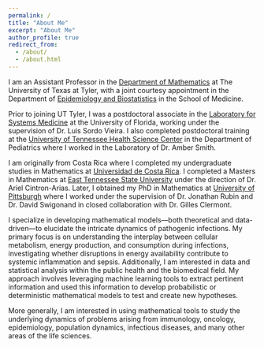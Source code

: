 ```yaml
---
permalink: /
title: "About Me"
excerpt: "About Me"
author_profile: true
redirect_from: 
  - /about/
  - /about.html
---
```

<!---![mypic](https://ivanrazu.github.io/images/profile_pic.png)---> 

I am an Assistant Professor in the [Department of Mathematics](https://www.uttyler.edu/academics/colleges-schools/arts-sciences/departments/mathematics/faculty/) at The University of Texas at Tyler, with a joint courtesy appointment in the Department of [Epidemiology and Biostatistics](https://www.uttyler.edu/academics/colleges-schools/medicine/departments/epidemiology-and-biostatistics/) in the School of Medicine.

Prior to joining UT Tyler, I was a postdoctoral associate in the [Laboratory for Systems Medicine](https://systemsmedicine.pulmonary.medicine.ufl.edu/)
 at the University of Florida, working under the supervision of Dr. Luis Sordo Vieira. I also completed postdoctoral training at the [University of Tennessee Health Science Center](https://www.uthsc.edu/) in the Department of Pediatrics where I worked in the Laboratory of Dr. Amber Smith. 
 
I am originally from Costa Rica where I completed my undergraduate studies in Mathematics at [Universidad de Costa Rica](https://www.ucr.ac.cr/). I completed a Masters in Mathematics at [East Tennessee State University](http://www.etsu.edu/ehome/) under the direction of Dr. Ariel Cintron-Arias.  Later, I obtained my PhD in Mathematics at [University of Pittsburgh](https://www.mathematics.pitt.edu/) where I worked under the supervision of Dr. Jonathan Rubin and Dr. David Swigonand in closed collaboration with Dr. Gilles Clermont.

I specialize in developing mathematical models—both theoretical and data-driven—to elucidate the intricate dynamics of pathogenic infections. My primary focus is on understanding the interplay between cellular metabolism, energy production, and consumption during infections, investigating whether disruptions in energy availability contribute to systemic inflammation and sepsis. Additionally, I am interested in data and statistical analysis within the public health and the biomedical field. My approach involves leveraging machine learning tools to extract pertinent information and used this information to develop probabilistic or deterministic mathematical models to test and create new hypotheses. 

More generally, I am interested in using mathematical tools to study the underlying dynamics of problems arising from immunology, oncology, epidemiology, population dynamics, infectious diseases, and many other areas of the life sciences. 








